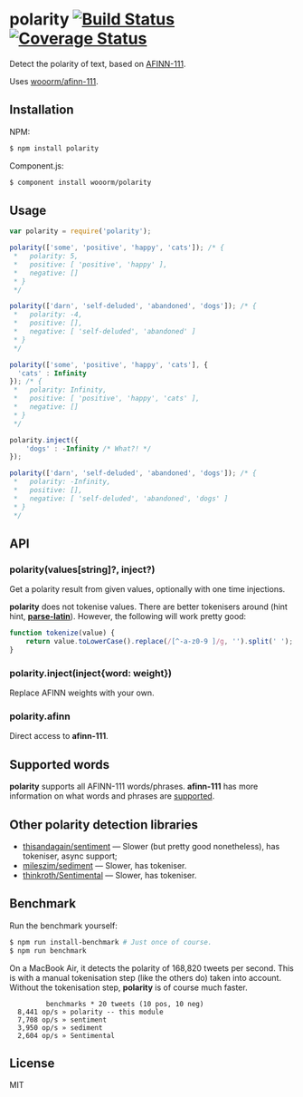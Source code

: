 # polarity [![Build Status](https://travis-ci.org/wooorm/polarity.svg?branch=master)](https://travis-ci.org/wooorm/polarity) [![Coverage Status](https://img.shields.io/coveralls/wooorm/polarity.svg)](https://coveralls.io/r/wooorm/polarity?branch=master)

Detect the polarity of text, based on [AFINN-111](http://www2.imm.dtu.dk/pubdb/views/publication_details.php?id=6010).

Uses [wooorm/afinn-111](https://github.com/wooorm/afinn-111).

## Installation

NPM:
```sh
$ npm install polarity
```

Component.js:
```sh
$ component install wooorm/polarity
```

## Usage

```js
var polarity = require('polarity');

polarity(['some', 'positive', 'happy', 'cats']); /* {
 *   polarity: 5,
 *   positive: [ 'positive', 'happy' ],
 *   negative: []
 * }
 */

polarity(['darn', 'self-deluded', 'abandoned', 'dogs']); /* {
 *   polarity: -4,
 *   positive: [],
 *   negative: [ 'self-deluded', 'abandoned' ]
 * }
 */

polarity(['some', 'positive', 'happy', 'cats'], {
  'cats' : Infinity
}); /* {
 *   polarity: Infinity,
 *   positive: [ 'positive', 'happy', 'cats' ],
 *   negative: []
 * }
 */

polarity.inject({
    'dogs' : -Infinity /* What?! */
});

polarity(['darn', 'self-deluded', 'abandoned', 'dogs']); /* {
 *   polarity: -Infinity,
 *   positive: [],
 *   negative: [ 'self-deluded', 'abandoned', 'dogs' ]
 * }
 */
```

## API

### polarity(values[string]?, inject?)

Get a polarity result from given values, optionally with one time injections.

**polarity** does not tokenise values. There are better tokenisers around (hint hint, **[parse-latin](https://github.com/wooorm/parse-latin)**). However, the following will work pretty good:

```js
function tokenize(value) {
    return value.toLowerCase().replace(/[^-a-z0-9 ]/g, '').split(' ');
}
```

### polarity.inject(inject{word: weight})

Replace AFINN weights with your own.

### polarity.afinn

Direct access to **afinn-111**.

## Supported words

**polarity** supports all AFINN-111 words/phrases. **afinn-111** has more information on what words and phrases are [supported](https://github.com/wooorm/afinn-111#supported-words).

## Other polarity detection libraries

- [thisandagain/sentiment](https://github.com/thisandagain/sentiment) — Slower (but pretty good nonetheless), has tokeniser, async support;
- [mileszim/sediment](https://github.com/mileszim/sediment) — Slower, has tokeniser.
- [thinkroth/Sentimental](https://github.com/thinkroth/Sentimental) — Slower, has tokeniser.

## Benchmark

Run the benchmark yourself:

```sh
$ npm run install-benchmark # Just once of course.
$ npm run benchmark
```

On a MacBook Air, it detects the polarity of 168,820 tweets per second.
This is with a manual tokenisation step (like the others do) taken into account.
Without the tokenisation step, **polarity** is of course much faster.

```
         benchmarks * 20 tweets (10 pos, 10 neg)
  8,441 op/s » polarity -- this module
  7,708 op/s » sentiment
  3,950 op/s » sediment
  2,604 op/s » Sentimental
```

## License

MIT
